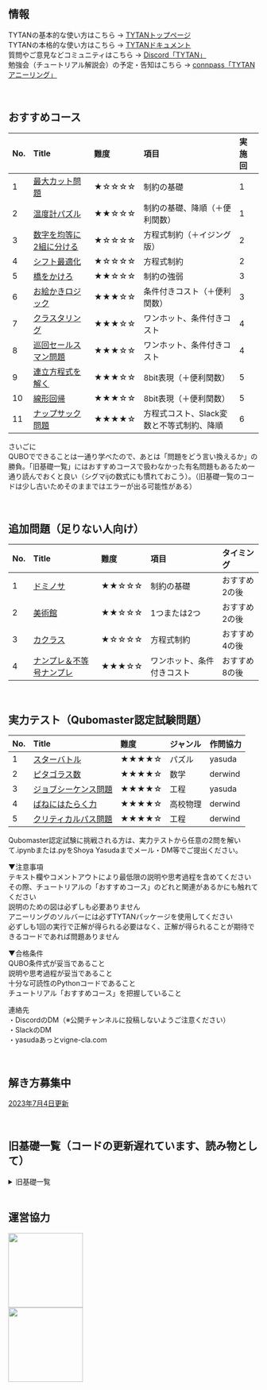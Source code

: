 ## 情報

TYTANの基本的な使い方はこちら → [TYTANトップページ](https://github.com/tytansdk/tytan)<br>
TYTANの本格的な使い方はこちら → [TYTANドキュメント](https://github.com/tytansdk/tytan/blob/main/document%20.md)<br>
質問やご意見などコミュニティはこちら → [Discord「TYTAN」](https://discord.gg/qT5etstPW8)<br>
勉強会（チュートリアル解説会）の予定・告知はこちら → [connpass「TYTANアニーリング」](https://mdrft.connpass.com/event/)

<br>

## おすすめコース
|No.|Title|難度|項目|実施回|
|:--|:--|:--|:--|:--|
|1|<a href="https://colab.research.google.com/drive/1cPM7qx-mTIqxHQztKHJuW3EaCHn5hegg?usp=sharing" target="_blank">最大カット問題</a>|★☆☆☆☆|制約の基礎|1|
|2|<a href="https://colab.research.google.com/drive/1OkfbSQskWgyzKpbElqMEpd4ZhU9X05vv?usp=sharing" target="_blank">温度計パズル</a>|★★☆☆☆|制約の基礎、降順（＋便利関数）|1|
|3|<a href="https://colab.research.google.com/drive/18pth1OMi2c9YO-hUC1sPxpjSKJoRnPIE?usp=sharing" target="_blank">数字を均等に2組に分ける</a>|★☆☆☆☆|方程式制約（＋イジング版）|2|
|4|<a href="https://colab.research.google.com/drive/1OYLy5kEcYwK59nCJH7IUZOU2gQc3w-Ku?usp=sharing" target="_blank">シフト最適化</a>|★☆☆☆☆|方程式制約|2|
|5|<a href="https://colab.research.google.com/drive/1oOEfCP9Ds9RvNwuE2Ri8PPw0o-FeW2TU?usp=sharing" target="_blank">橋をかけろ</a>|★★☆☆☆|制約の強弱|3|
|6|<a href="https://colab.research.google.com/drive/1WwsQkrIGS7YMz26BvrExIBD3MvpxEhzT?usp=sharing" target="_blank">お絵かきロジック</a>|★★★☆☆|条件付きコスト（＋便利関数）|3|
|7|<a href="https://colab.research.google.com/drive/1ENTU11JxMPujaNx0MJ3gycamt8rZB3Xw?usp=sharing" target="_blank">クラスタリング</a>|★★★☆☆|ワンホット、条件付きコスト|4|
|8|<a href="https://colab.research.google.com/drive/17EVg0h-yMPm_qYLw8XMsCwCydaSDqajx?usp=sharing" target="_blank">巡回セールスマン問題</a>|★★★☆☆|ワンホット、条件付きコスト|4|
|9|<a href="https://colab.research.google.com/drive/1Tdi6jJUtgStU4ip6F0t0NUXxn7urPH8d?usp=sharing" target="_blank">連立方程式を解く</a>|★★★☆☆|8bit表現（＋便利関数）|5|
|10|<a href="https://colab.research.google.com/drive/1Zt9FFF48S0tYRgpoiTOaLxiaHpWjTgLg?usp=sharing" target="_blank">線形回帰</a>|★★★☆☆|8bit表現（＋便利関数）|5|
|11|<a href="https://colab.research.google.com/drive/128pWGsIQc5SZRZAwL-2cOlaWu5IbBZwT?usp=sharing" target="_blank">ナップサック問題</a>|★★★★☆|方程式コスト、Slack変数と不等式制約、降順|6|

さいごに<br>
QUBOでできることは一通り学べたので、あとは「問題をどう言い換えるか」の勝負。「旧基礎一覧」にはおすすめコースで扱わなかった有名問題もあるため一通り読んでおくと良い（シグマijの数式にも慣れておこう）。（旧基礎一覧のコードは少し古いためそのままではエラーが出る可能性がある）

<br>

## 追加問題（足りない人向け）
|No.|Title|難度|項目|タイミング|
|:--|:--|:--|:--|:--|
|1|<a href="https://colab.research.google.com/drive/1ty72wZZyWtxLsCkDPeHlYo-MTmpxzeVY?usp=sharing" target="_blank">ドミノサ</a>|★★☆☆☆|制約の基礎|おすすめ2の後|
|2|<a href="https://colab.research.google.com/drive/1oRoYlTXzLq6uLoG_gm4kX6gLAPZN0Fw8?usp=sharing" target="_blank">美術館</a>|★★☆☆☆|1つまたは2つ|おすすめ2の後|
|3|<a href="https://colab.research.google.com/drive/1-vrk7FUOGxf4odsB8KRe0lwjC-yf4ChN?usp=sharing" target="_blank">カクラス</a>|★☆☆☆☆|方程式制約|おすすめ4の後|
|4|<a href="https://colab.research.google.com/drive/1jP54pecRhdMgI1BMtdcI_sXWM1UZkjTm?usp=sharing" target="_blank">ナンプレ＆不等号ナンプレ</a>|★★★☆☆|ワンホット、条件付きコスト|おすすめ8の後|

<br>

## 実力テスト（Qubomaster認定試験問題）
|No.|Title|難度|ジャンル|作問協力|
|:--|:--|:--|:--|:--|
|1|<a href="https://colab.research.google.com/drive/1bMO0k-uvSkj8x0Hjrx-7nsI694w6s5S_?usp=sharing" target="_blank">スターバトル</a>|★★★★☆|パズル|yasuda|
|2|<a href="https://colab.research.google.com/drive/11UzMBeLhuVIiuo7QpoMHQKcP-2OGNnRs?usp=sharing" target="_blank">ピタゴラス数</a>|★★★★☆|数学|derwind|
|3|<a href="https://colab.research.google.com/drive/1dRgHQq5kWxVkQ2-y9NL266kROnq_sVeW?usp=sharing" target="_blank">ジョブシーケンス問題</a>|★★★★☆|工程|yasuda|
|4|<a href="https://colab.research.google.com/drive/1BLTWenIX0cjffwH9B6mpw-HRE24BkSNj?usp=sharing" target="_blank">ばねにはたらく力</a>|★★★★☆|高校物理|derwind|
|5|<a href="https://colab.research.google.com/drive/1R6O6pLiQkPyYKZK73Lokn4gHyEIX_XxM?usp=sharing" target="_blank">クリティカルパス問題</a>|★★★★☆|工程|derwind|

Qubomaster認定試験に挑戦される方は、実力テストから任意の2問を解いて.ipynbまたは.pyをShoya Yasudaまでメール・DM等でご提出ください。

▼注意事項<br>
テキスト欄やコメントアウトにより最低限の説明や思考過程を含めてください<br>
その際、チュートリアルの「おすすめコース」のどれと関連があるかにも触れてください<br>
説明のための図は必ずしも必要ありません<br>
アニーリングのソルバーには必ずTYTANパッケージを使用してください<br>
必ずしも1回の実行で正解が得られる必要はなく、正解が得られることが期待できるコードであれば問題ありません<br>

▼合格条件<br>
QUBO条件式が妥当であること<br>
説明や思考過程が妥当であること<br>
十分な可読性のPythonコードであること<br>
チュートリアル「おすすめコース」を把握していること<br>

連絡先<br>
・DiscordのDM（※公開チャンネルに投稿しないようご注意ください）<br>
・SlackのDM<br>
・yasudaあっとvigne-cla.com

<br>

## 解き方募集中
<a href="https://colab.research.google.com/drive/19dKlsKyQMjvdRyCg1hwCAg_WbRlS3dJV?usp=drive_link" target="_blank">2023年7月4日更新</a>


<br>


## 旧基礎一覧（コードの更新遅れています、読み物として）
<details>
<summary>旧基礎一覧</summary><div>

|File|Title|実施日|
|:--|:--|:--|
|tutorial00.|<a href="tutorial/tutorial00_networkx.ipynb">ネットワークX</a>|2023/04/11|
|tutorial01.|<a href="tutorial/tutorial01_qubo.ipynb">イジングとQUBO</a>|2023/04/14|
|tutorial02.|<a href="tutorial/tutorial02_maxcut.ipynb">マックスカット問題、自然数分割問題</a>|2023/05/17|
|tutorial03.|<a href="tutorial/tutorial03_bil.ipynb">整数計画問題</a>|2023/05/17|
|tutorial04.|<a href="tutorial/tutorial04_graphcoloring.ipynb">グラフ分割問題、グラフカラーリング問題</a>|2023/05/17|
|tutorial05.|<a href="tutorial/tutorial05_cliques.ipynb">クリーク判定問題、クリークカバー問題</a>||
|tutorial06.|<a href="tutorial/tutorial06_job_sequencing_problem.ipynb">ジョブシークエンス、ナップザック問題</a>|★ジョブシーケンスのD-waveにまだ間違いがあります。実力テストの参考にされる場合はご注意ください！|
|tutorial07.|<a href="tutorial/tutorial07_setcover_setpacking.ipynb">セットカバー、セットパッキング</a>||
|tutorial08.|<a href="tutorial/tutorial08_clustering_vertex_cover.ipynb">クラスタリング、頂点被覆問題</a>||
|tutorial09.|<a href="tutorial/tutorial09_trafficflow_optimization.ipynb">交通最適化問題</a>||
|tutorial10.|<a href="tutorial/tutorial10_liner_reg.ipynb">イジング線形回帰</a>||
</div></details>

<br>

## 運営協力
<a href="https://www.chodai.co.jp/" target="_blank"><img src="https://github.com/tytansdk/tytan_tutorial/blob/main/img/logo_chodai.png" width="150"></a><br>
<a href="https://vigne-cla.com/" target="_blank"><img src="https://github.com/tytansdk/tytan_tutorial/blob/main/img/logo_vc_f_sk.png" width="150"></a>

